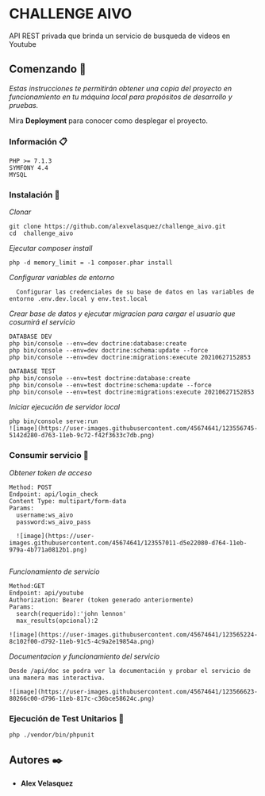 # CHALLENGE AIVO
API REST privada que brinda un servicio de busqueda de videos en Youtube

## Comenzando 🚀

_Estas instrucciones te permitirán obtener una copia del proyecto en funcionamiento en tu máquina local para propósitos de desarrollo y pruebas._

Mira **Deployment** para conocer como desplegar el proyecto.


### Información 📋


```
PHP >= 7.1.3
SYMFONY 4.4
MYSQL
```

### Instalación 🔧
_Clonar_
```
git clone https://github.com/alexvelasquez/challenge_aivo.git
cd  challenge_aivo
```

_Ejecutar composer install_
```
php -d memory_limit = -1 composer.phar install
```

_Configurar variables de entorno_
```
  Configurar las credenciales de su base de datos en las variables de entorno .env.dev.local y env.test.local
```

_Crear base de datos y ejecutar migracion para cargar el usuario que cosumirá el servicio_
```
DATABASE DEV
php bin/console --env=dev doctrine:database:create
php bin/console --env=dev doctrine:schema:update --force
php bin/console --env=dev doctrine:migrations:execute 20210627152853

DATABASE TEST
php bin/console --env=test doctrine:database:create
php bin/console --env=test doctrine:schema:update --force
php bin/console --env=test doctrine:migrations:execute 20210627152853
```

_Iniciar ejecución de servidor local_
```
php bin/console serve:run
![image](https://user-images.githubusercontent.com/45674641/123556745-5142d280-d763-11eb-9c72-f42f3633c7db.png)

```

### Consumir servicio 📌

_Obtener token de acceso_
```
Method: POST
Endpoint: api/login_check
Content Type: multipart/form-data
Params: 
  username:ws_aivo
  password:ws_aivo_pass
  
  ![image](https://user-images.githubusercontent.com/45674641/123557011-d5e22080-d764-11eb-979a-4b771a0812b1.png)
  
```
_Funcionamiento de servicio_ 
```
Method:GET
Endpoint: api/youtube
Authorization: Bearer (token generado anteriormente)
Params:
  search(requerido):'john lennon'
  max_results(opcional):2

![image](https://user-images.githubusercontent.com/45674641/123565224-8c102f00-d792-11eb-91c5-4c9a2e19854a.png)

```
_Documentacion y funcionamiento del servicio_

```
Desde /api/doc se podra ver la documentación y probar el servicio de una manera mas interactiva.

![image](https://user-images.githubusercontent.com/45674641/123566623-80266c00-d796-11eb-817c-c36bce58624c.png)

```
### Ejecución de Test Unitarios 📝
```
php ./vendor/bin/phpunit
```

## Autores ✒️
* **Alex Velasquez**
